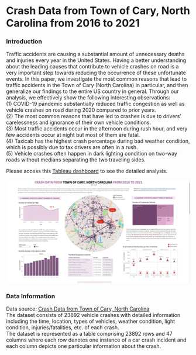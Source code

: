 # Crash Data from Town of Cary, North Carolina from 2016 to 2021

### Introduction
Traffic accidents are causing a substantial amount of unnecessary deaths and injuries every year in the United States. Having a better understanding about the leading causes that contribute to vehicle crashes on road is a very important step towards reducing the occurrence of these unfortunate events. In this paper, we investigate the most common reasons that lead to traffic accidents in the Town of Cary (North Carolina) in particular, and then generalize our findings to the entire US country in general. Through our analysis, we effectively show the following interesting observations:   
(1) COVID-19 pandemic substantially reduced traffic congestion as well as vehicle crashes on road during 2020 compared to prior years.  
(2) The most common reasons that have led to crashes is due to drivers’ carelessness and ignorance of their own vehicle conditions.  
(3) Most traffic accidents occur in the afternoon during rush hour, and very few accidents occur at night but most of them are fatal.     
(4) Taxicab has the highest crash percentage during bad weather condition, which is possibly due to tax drivers are often in a rush.  
(5) Vehicle crashes often happen in dark lighting condition on two-way roads without medians separating the two traveling sides.  

Please access this [Tableau dashboard](https://public.tableau.com/app/profile/uyenhuynh/viz/CrashDatafromTownofCaryNorthCarolinafrom2016to2021/Dashboard2?publish=yes) to see the detailed analysis.  

![Example](https://github.com/uyenhnp/crashes_north_carolina/blob/master/photo.png)

### Data Information
Data source: [Crash Data from Town of Cary, North Carolina](https://data.townofcary.org/explore/dataset/cpd-crash-incidents/export/?disjunctive.rdfeature&disjunctive.rdcharacter&disjunctive.rdclass&disjunctive.rdconfigur&disjunctive.rdsurface&disjunctive.rdcondition&disjunctive.lightcond&disjunctive.weather&disjun&disjunctive.trafcontrl&disjunctive.month&disjunctive.contributing_factor&disjunctive.vehicle_type)  
The dataset consists of 23892 vehicle crashes with detailed information including the time, location, types of vehicles, weather condition, light condition, injuries/fatalities, etc. of each crash.   
The dataset is represented as a table comprising 23892 rows and 47 columns where each row denotes one instance of a car crash incident and each column depicts one particular information about the crash.